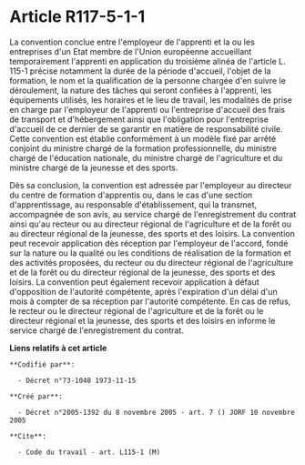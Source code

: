 # Article R117-5-1-1

La convention conclue entre l'employeur de l'apprenti et la ou les entreprises d'un Etat membre de l'Union européenne
accueillant temporairement l'apprenti en application du troisième alinéa de l'article L. 115-1 précise notamment la durée de
la période d'accueil, l'objet de la formation, le nom et la qualification de la personne chargée d'en suivre le déroulement,
la nature des tâches qui seront confiées à l'apprenti, les équipements utilisés, les horaires et le lieu de travail, les
modalités de prise en charge par l'employeur de l'apprenti ou l'entreprise d'accueil des frais de transport et d'hébergement
ainsi que l'obligation pour l'entreprise d'accueil de ce dernier de se garantir en matière de responsabilité civile. Cette
convention est établie conformément à un modèle fixé par arrêté conjoint du ministre chargé de la formation professionnelle,
du ministre chargé de l'éducation nationale, du ministre chargé de l'agriculture et du ministre chargé de la jeunesse et des
sports.

Dès sa conclusion, la convention est adressée par l'employeur au directeur du centre de formation d'apprentis ou, dans le cas
d'une section d'apprentissage, au responsable d'établissement, qui la transmet, accompagnée de son avis, au service chargé de
l'enregistrement du contrat ainsi qu'au recteur ou au directeur régional de l'agriculture et de la forêt ou au directeur
régional de la jeunesse, des sports et des loisirs. La convention peut recevoir application dès réception par l'employeur de
l'accord, fondé sur la nature ou la qualité ou les conditions de réalisation de la formation et des activités proposées, du
recteur ou du directeur régional de l'agriculture et de la forêt ou du directeur régional de la jeunesse, des sports et des
loisirs. La convention peut également recevoir application à défaut d'opposition de l'autorité compétente, après l'expiration
d'un délai d'un mois à compter de sa réception par l'autorité compétente. En cas de refus, le recteur ou le directeur
régional de l'agriculture et de la forêt ou le directeur régional et la jeunesse, des sports et des loisirs en informe le
service chargé de l'enregistrement du contrat.

**Liens relatifs à cet article**

	**Codifié par**:

	  - Décret n°73-1048 1973-11-15

	**Créé par**:

	  - Décret n°2005-1392 du 8 novembre 2005 - art. 7 () JORF 10 novembre 2005

	**Cite**:

	  - Code du travail - art. L115-1 (M)
